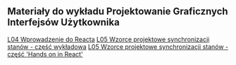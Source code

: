 ## Materiały do wykładu Projektowanie Graficznych Interfejsów Użytkownika


[L04 Wprowadzenie do Reacta](pgui/L04_react.html)
[L05 Wzorce projektowe synchronizacji stanów - część wykładowa](pgui/L05_state_patterns.html)
[L05 Wzorce projektowe synchronizacji stanów - część 'Hands on in React'](pgui/L05_state_patterns_in_react.html)

